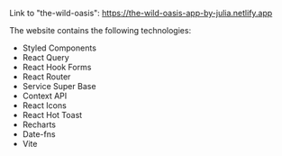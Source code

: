 Link to "the-wild-oasis": https://the-wild-oasis-app-by-julia.netlify.app

The website contains the following technologies:
- Styled Components
- React Query
- React Hook Forms
- React Router
- Service Super Base
- Context API
- React Icons
- React Hot Toast
- Recharts
- Date-fns
- Vite
